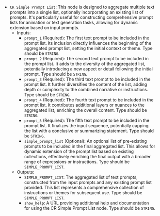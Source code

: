 - `CR Simple Prompt List`: This node is designed to aggregate multiple text prompts into a single list, optionally incorporating an existing list of prompts. It's particularly useful for constructing comprehensive prompt lists for animation or text generation tasks, allowing for dynamic extension based on input prompts.
    - Inputs:
        - `prompt_1` (Required): The first text prompt to be included in the prompt list. Its inclusion directly influences the beginning of the aggregated prompt list, setting the initial context or theme. Type should be `STRING`.
        - `prompt_2` (Required): The second text prompt to be included in the prompt list. It adds to the diversity of the aggregated list, potentially introducing a new aspect or detail following the initial prompt. Type should be `STRING`.
        - `prompt_3` (Required): The third text prompt to be included in the prompt list. It further diversifies the content of the list, adding depth or complexity to the combined narrative or instructions. Type should be `STRING`.
        - `prompt_4` (Required): The fourth text prompt to be included in the prompt list. It contributes additional layers or nuances to the aggregated list, enriching the overall content. Type should be `STRING`.
        - `prompt_5` (Required): The fifth text prompt to be included in the prompt list. It finalizes the input sequence, potentially capping the list with a conclusive or summarizing statement. Type should be `STRING`.
        - `simple_prompt_list` (Optional): An optional list of pre-existing prompts to be included in the final aggregated list. This allows for dynamic extension of the prompt list based on existing collections, effectively enriching the final output with a broader range of expressions or instructions. Type should be `SIMPLE_PROMPT_LIST`.
    - Outputs:
        - `SIMPLE_PROMPT_LIST`: The aggregated list of text prompts, constructed from the input prompts and any existing prompt list provided. This list represents a comprehensive collection of instructions or themes for subsequent use. Type should be `SIMPLE_PROMPT_LIST`.
        - `show_help`: A URL providing additional help and documentation for using the CR Simple Prompt List node. Type should be `STRING`.
